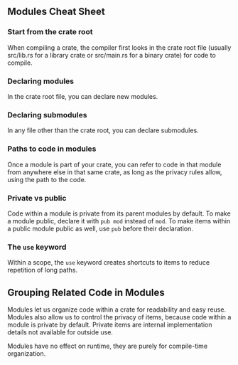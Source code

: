 ## Modules Cheat Sheet

### Start from the crate root

When compiling a crate, the compiler first looks in the crate root file (usually src/lib.rs for a library crate or src/main.rs for a binary crate) for code to compile.

### Declaring modules

In the crate root file, you can declare new modules.

### Declaring submodules

In any file other than the crate root, you can declare submodules.

### Paths to code in modules

Once a module is part of your crate, you can refer to code in that module from anywhere else in that same crate, as long as the privacy rules allow, using the path to the code.

### Private vs public

Code within a module is private from its parent modules by default.
To make a module public, declare it with ```pub mod``` instead of ```mod```.
To make items within a public module public as well, use ```pub``` before their declaration.

### The ```use``` keyword

Within a scope, the ```use``` keyword creates shortcuts to items to reduce repetition of long paths.

## Grouping Related Code in Modules

Modules let us organize code within a crate for readability and easy reuse.
Modules also allow us to control the privacy of items, because code within a module is private by default.
Private items are internal implementation details not available for outside use.

Modules have no effect on runtime, they are purely for compile-time organization.